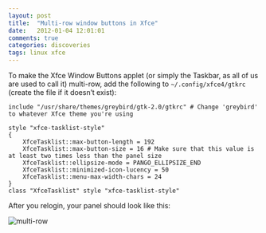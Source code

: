 ```yaml
---
layout: post
title:  "Multi-row window buttons in Xfce"
date:   2012-01-04 12:01:01
comments: true
categories: discoveries
tags: linux xfce
---
```



To make the Xfce Window Buttons applet (or simply the Taskbar, as all of us are used to call it) multi-row, add the following to `~/.config/xfce4/gtkrc` (create the file if it doesn’t exist):

```
include "/usr/share/themes/greybird/gtk-2.0/gtkrc" # Change 'greybird' to whatever Xfce theme you're using
 
style "xfce-tasklist-style"
{
    XfceTasklist::max-button-length = 192
    XfceTasklist::max-button-size = 16 # Make sure that this value is at least two times less than the panel size
    XfceTasklist::ellipsize-mode = PANGO_ELLIPSIZE_END
    XfceTasklist::minimized-icon-lucency = 50
    XfceTasklist::menu-max-width-chars = 24
}
class "XfceTasklist" style "xfce-tasklist-style"
```

After you relogin, your panel should look like this:

![multi-row](/assets/window_buttons.png)